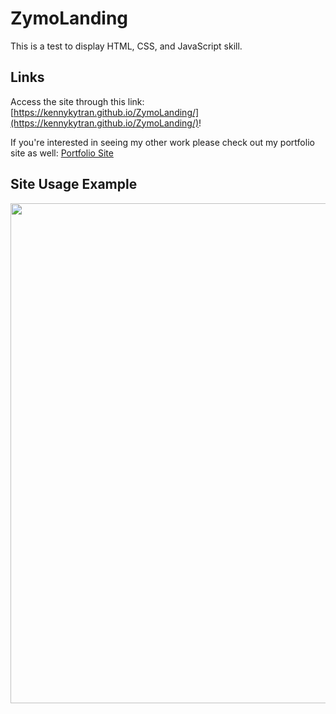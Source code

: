 # ZymoLanding
This is a test to display HTML, CSS, and JavaScript skill.

## Links
Access the site through this link: [https://kennykytran.github.io/ZymoLanding/](https://kennykytran.github.io/ZymoLanding/)!

If you're interested in seeing my other work please check out my portfolio site as well: [Portfolio Site](https://kennykytran.com/)

## Site Usage Example
<img src="assets/readme.gif?raw=true" width="800px">